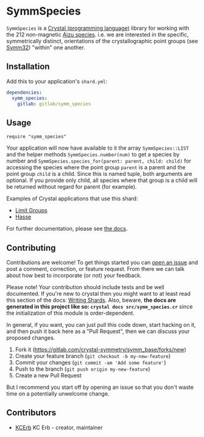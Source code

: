 # SymmSpecies

`SymmSpecies` is a [Crystal (programming language)](https://crystal-lang.org/) library for working with the 212 non-magnetic [Aizu species](https://journals.aps.org/prb/abstract/10.1103/PhysRevB.2.754). i.e. we are interested in the specific, symmetrically distinct, orientations of the crystallographic point groups (see [Symm32](https://gitlab.com/crystal-symmetry/symm32)) "within" one another.

## Installation

Add this to your application's `shard.yml`:

```yaml
dependencies:
  symm_species:
    gitlab: gitlab/symm_species
```

## Usage

```crystal
require "symm_species"
```

Your application will now have available to it the array `SymmSpecies::LIST` and the helper methods `SymmSpecies.number(num)` to get a species by number and `SymmSpecies.species_for(parent: parent, child: child)` for accessing the species where the point group `parent` is a parent and the point group `child` is a child. Since this is named tuple, both arguments are optional. If you provide only child, all species where that group is a child will be returned without regard for parent (for example).

Examples of Crystal applications that use this shard:

* [Limit Groups](https://gitlab.com/crystal-symmetry/limit_groups)
* [Hasse](https://gitlab.com/crystal-symmetry/hasse)

For further documentation, please see [the docs](https://crystal-symmetry.gitlab.io/symm_species).

## Contributing

Contributions are welcome! To get things started you can [open an issue](https://gitlab.com/crystal-symmetry/symm_species/issues/new) and post a comment, correction, or feature request. From there we can talk about how best to incorporate (or not) your feedback.

Please note! Your contribution should include tests and be well documented. If you're new to crystal then you might want to at least read this section of the docs: [Writing Shards](https://crystal-lang.org/docs/guides/writing_shards.html). Also, beware, **the docs are generated in this project like so: `crystal docs src/symm_species.cr`** since the initialization of this module is order-dependent.

In general, if you want, you can just pull this code down, start hacking on it, and then push it back here as a "Pull Request", then we can discuss your proposed changes.

1. Fork it (<https://gitlab.com/crystal-symmetry/symm_base/forks/new>)
2. Create your feature branch (`git checkout -b my-new-feature`)
3. Commit your changes (`git commit -am 'Add some feature'`)
4. Push to the branch (`git push origin my-new-feature`)
5. Create a new Pull Request

But I recommend you start off by opening an issue so that you don't waste time on a potentially unwelcome change.

## Contributors

- [KCErb](https://gitlab.com/KCErb) KC Erb - creator, maintainer
